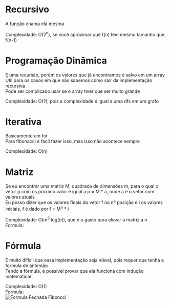 # Recursivo
A função chama ela mesma

Complexidade: O(2<sup>n</sup>), se você aproximar que f(n) tem mesmo tamanho que f(n-1)

# Programação Dinâmica
É uma recursão, porém os valores que já encontramos é salvo em um array\
Útil para os casos em que não sabemos como sair da implementação recursiva\
Pode ser complicado usar se o array tiver que ser muito grande

Complexidade: O(?), pois a complexidade é igual à uma dfs em um grafo

# Iterativa
Basicamente um for\
Para fibonacci é facil fazer isso, mas isso não acontece sempre

Complexidade: O(n)

# Matriz
Se eu encontrar uma matriz M, quadrada de dimensões m, para o qual o vetor p com os proximo valor é igual a p = M * a, onde a é o vetor com valores atuais\
Eu posso dizer que os valores finais do vetor f na nº posição e i os valores iniciais, f é dado por f = M<sup>n</sup> * i

Complexidade: O(m<sup>3</sup> log(n)), que é o gasto para elevar a matriz a n\
Formula:\
<img alt="" src="http://latex.codecogs.com/svg.latex?\begin{bmatrix}F(n)\\F(n-1)\end{bmatrix}=\begin{bmatrix}1&1\\1&0\end{bmatrix}\begin{bmatrix}F(n-1)\\F(n-2)\end{bmatrix}=\begin{bmatrix}F(n-1)\cdot%20F(n-2)\\F(n-1)\end{bmatrix}\newline\newline\Rightarrow\begin{bmatrix}F(n)\\F(n-1)\end{bmatrix}=\begin{bmatrix}1&1\\1&0\end{bmatrix}^n\begin{bmatrix}1\\1\end{bmatrix}=\begin{bmatrix}a&b\\c&d\end{bmatrix}\begin{bmatrix}1\\1\end{bmatrix}\newline\newline\Rightarrow%20F(n)=a+b" border="0">

<!--
|F(n)  | = |1  1| |F(n-1)| = |F(n-1) + F(n-2)|
|F(n-1)|   |1  0| |F(n-2)|   |F(n-1)         |

|F(n)  | = |1  1|^n |1| = |a  b| |1|
|F(n-1)|   |1  0|   |1|   |c  d| |1|

F(n) = a + b
-->
<!--
\begin{bmatrix}
F(n) \\
F(n-1) \end{bmatrix}
=
\begin{bmatrix}
1 & 1\\ 
1 & 0
\end{bmatrix}
\begin{bmatrix}
F(n-1) \\
F(n - 2)
\end{bmatrix}
=
\begin{bmatrix}
F(n-1)\cdot F(n-2) \\
F(n-1)
\end{bmatrix}

\newline \newline \Rightarrow 
\begin{bmatrix}
F(n) \\
F(n-1)
\end{bmatrix}
=
\begin{bmatrix}
1 & 1 \\ 
1 & 0
\end{bmatrix}^n
\begin{bmatrix}
1 \\
1
\end{bmatrix}
=
\begin{bmatrix}
a & b \\ 
c & d
\end{bmatrix}
\begin{bmatrix}
1 \\
1
\end{bmatrix}

\newline \newline \Rightarrow 
F(n) = a + b
-->

# Fórmula
É muito difícil que essa implementação seja viável, pois requer que tenha a formula de antemão\
Tendo a fórmula, é possível provar que ela funciona com indução matemática\

Complexidade: O(1)\
Formula:\
<img alt="Formula Fechada Fiboncci" src="http://latex.codecogs.com/svg.latex?f(n)=\frac{1}{\sqrt5}\left[\left(\frac{1+\sqrt5}{2}\right)^n-%20\left(\frac{1-\sqrt%205}{2}%20\right)^n\right]" border="0">
<!-- f(n) = (1 / sqrt(5)){[(1 + sqrt(5))/2]^n - [(1 - sqrt(5))/2]^n} -->
<!--
f(n) = \frac{1}{\sqrt 5} \left[ \left( \frac{1 + \sqrt 5}{2} \right)^n - \left( \frac{1 - \sqrt 5}{2} \right)^n \right]
-->
